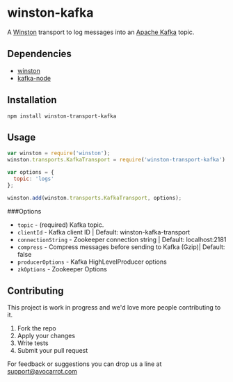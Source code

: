 # winston-kafka
A [Winston](https://github.com/winstonjs/winston) transport to log messages into an [Apache Kafka](http://kafka.apache.org/) topic.

## Dependencies
- [winston](https://github.com/winstonjs/winston)
- [kafka-node](https://github.com/SOHU-Co/kafka-node)

## Installation
```npm install winston-transport-kafka```

## Usage
```js
var winston = require('winston');
winston.transports.KafkaTransport = require('winston-transport-kafka').Kafka;

var options = {
  topic: 'logs'
};

winston.add(winston.transports.KafkaTransport, options);
```

###Options
- `topic` - (required) Kafka topic.
- `clientId` - Kafka client ID | Default: winston-kafka-transport
- `connectionString` - Zookeeper connection string | Default: localhost:2181
- `compress` - Compress messages before sending to Kafka (Gzip)| Default: false
- `producerOptions` - Kafka HighLevelProducer options
- `zkOptions` - Zookeeper Options

## Contributing
This project is work in progress and we'd love more people contributing to it.

1. Fork the repo
2. Apply your changes
3. Write tests
4. Submit your pull request

For feedback or suggestions you can drop us a line at support@avocarrot.com
